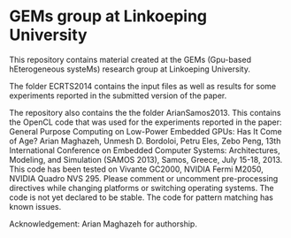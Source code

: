 GEMs group at Linkoeping University
==========
This repository contains material created at the GEMs (Gpu-based hEterogeneous systeMs) research group at Linkoeping University. 

The folder ECRTS2014 contains the input files as well as results for some experiments reported in the submitted version of the paper.

The repository also contains the the folder ArianSamos2013. This contains the OpenCL code that was used for the experiments reported in the paper:  General Purpose Computing on Low-Power Embedded GPUs: Has It Come of Age? Arian Maghazeh, Unmesh D. Bordoloi, Petru Eles, Zebo Peng, 13th International Conference on Embedded Computer Systems: Architectures, Modeling, and Simulation (SAMOS 2013), Samos, Greece, July 15-18, 2013. This code has been tested on Vivante GC2000, NVIDIA Fermi M2050, NVIDIA Quadro NVS 295. Please comment or uncomment pre-processing directives while changing platforms or switching operating systems. The code is not yet declared to be stable. The code for pattern matching has known issues.

Acknowledgement: Arian Maghazeh for authorship.